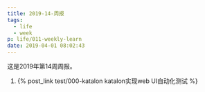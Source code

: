 ```yaml
---
title: 2019-14-周报
tags:
  - life
  - week
p: life/011-weekly-learn
date: 2019-04-01 08:02:43
---
```


这是2019年第14周周报。


1. {% post_link test/000-katalon katalon实现web UI自动化测试 %}


